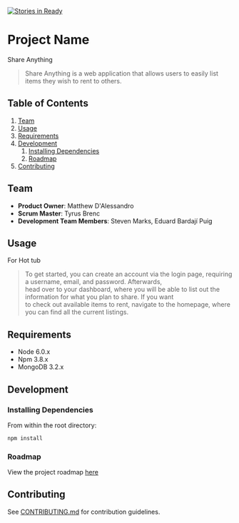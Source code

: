 [![Stories in Ready](https://badge.waffle.io/hrr16-velociraptors/triceratops.png?label=ready&title=Ready)](https://waffle.io/hrr16-velociraptors/triceratops)
# Project Name
Share Anything
> Share Anything is a web application that allows users to easily list items they wish to rent to others.

## Table of Contents

1. [Team](#team)
1. [Usage](#Usage)
1. [Requirements](#requirements)
1. [Development](#development)
    1. [Installing Dependencies](#installing-dependencies)
    1. [Roadmap](#roadmap)
1. [Contributing](#contributing)

## Team

  - __Product Owner__: Matthew D'Alessandro
  - __Scrum Master__: Tyrus Brenc
  - __Development Team Members__: Steven Marks, Eduard Bardají Puig
  
## Usage
For Hot tub
> To get started, you can create an account via the login page, requiring a username, email, and password. Afterwards,  
  head over to your dashboard, where you will be able to list out the information for what you plan to share. If you want  
  to check out available items to rent, navigate to the homepage, where you can find all the current listings.

## Requirements

- Node 6.0.x
- Npm 3.8.x
- MongoDB 3.2.x

## Development

### Installing Dependencies

From within the root directory:

```sh
npm install
```

### Roadmap

View the project roadmap [here](https://github.com/HRR16-velociraptors/triceratops/issues "Issues")


## Contributing

See [CONTRIBUTING.md](CONTRIBUTING.md) for contribution guidelines.
